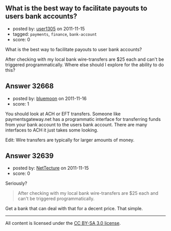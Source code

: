 ## What is the best way to facilitate payouts to users bank accounts?

- posted by: [user1305](https://stackexchange.com/users/-1/14451-user1305) on 2011-11-15
- tagged: `payments`, `finance`, `bank-account`
- score: 0

What is the best way to facilitate payouts to user bank accounts?

After checking with my local bank wire-transfers are $25 each and can't be triggered programmatically. Where else should I explore for the ability to do this?


## Answer 32668

- posted by: [bluemoon](https://stackexchange.com/users/-1/14354-bluemoon) on 2011-11-16
- score: 1

You should look at ACH or EFT transfers. Someone like paymentsgateway.net has a programmatic interface for transferring funds from your bank account to the users bank account. There are many interfaces to ACH it just takes some looking.

Edit: Wire transfers are typically for larger amounts of money.


## Answer 32639

- posted by: [NetTecture](https://stackexchange.com/users/-1/3350-nettecture) on 2011-11-15
- score: 0

Seriously?

> After checking with my local bank wire-transfers are $25 each and can't be triggered 
> programmatically.

Get a bank that can deal with that for a decent price. That simple.



---

All content is licensed under the [CC BY-SA 3.0 license](https://creativecommons.org/licenses/by-sa/3.0/).
